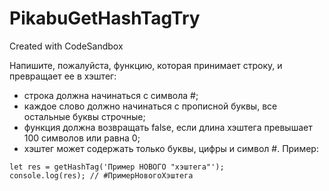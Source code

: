 # PikabuGetHashTagTry
Created with CodeSandbox

 Напишите, пожалуйста, функцию, которая принимает строку, и превращает ее в хэштег:
- строка должна начинаться с символа #;
- каждое слово должно начинаться с прописной буквы, все остальные буквы строчные;
- функция должна возвращать false, если длина хэштега превышает 100 символов или равна 0;
- хэштег может содержать только буквы, цифры и символ #.
Пример:

```
let res = getHashTag('Пример НОВОГО "хэштега"');
console.log(res); // #ПримерНовогоХэштега
```
